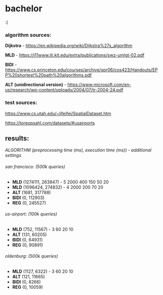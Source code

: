 # bachelor
:(

### algorithm sources:
**Dijkstra** - https://en.wikipedia.org/wiki/Dijkstra%27s_algorithm

**MLD** - https://i11www.iti.kit.edu/extra/publications/swz-umlgt-02.pdf

**BIDI** - https://www.cs.princeton.edu/courses/archive/spr06/cos423/Handouts/EPP%20shortest%20path%20algorithms.pdf

**ALT (unidirectional version)** - https://www.microsoft.com/en-us/research/wp-content/uploads/2004/07/tr-2004-24.pdf

### test sources:
https://www.cs.utah.edu/~lifeifei/SpatialDataset.htm

https://toreopsahl.com/datasets/#usairports

## results:

*ALGORITHM (preprocessing time (ms), execution time (ms)) - additional settings*

###### san francisco: (500k queries)
+ **MLD** (1274111, 263847) - 5 2000 400 150 50 20
+ **MLD** (1096424, 274832) - 4 2000 200 70 20
+ **ALT** (1681, 317788)
+ **BIDI** (0, 112903)
+ **REG** (0, 245527)

###### us-airport: (100k queries)
+ **MLD** (752, 11567) - 3 60 20 10
+ **ALT** (131, 60205)
+ **BIDI** (0, 64931)
+ **REG** (0, 90891)

###### oldenburg: (500k queries)
+ **MLD** (1127, 6322) - 3 60 20 10
+ **ALT** (121, 11665)
+ **BIDI** (0, 8266)
+ **REG** (0, 10059)
